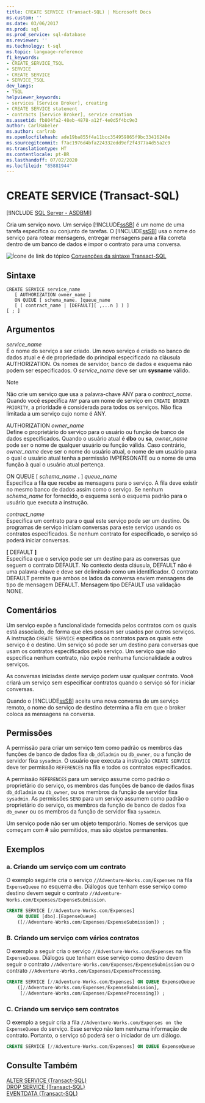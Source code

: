 ```yaml
---
title: CREATE SERVICE (Transact-SQL) | Microsoft Docs
ms.custom: ''
ms.date: 03/06/2017
ms.prod: sql
ms.prod_service: sql-database
ms.reviewer: ''
ms.technology: t-sql
ms.topic: language-reference
f1_keywords:
- CREATE_SERVICE_TSQL
- SERVICE
- CREATE SERVICE
- SERVICE_TSQL
dev_langs:
- TSQL
helpviewer_keywords:
- services [Service Broker], creating
- CREATE SERVICE statement
- contracts [Service Broker], service creation
ms.assetid: fb804fa2-48eb-4878-a12f-4e0d5f4bc9e3
author: CarlRabeler
ms.author: carlrab
ms.openlocfilehash: ade19ba855f4a11bcc354959865f9bc33416240e
ms.sourcegitcommit: f7ac1976d4bfa224332edd9ef2f4377a4d55a2c9
ms.translationtype: HT
ms.contentlocale: pt-BR
ms.lasthandoff: 07/02/2020
ms.locfileid: "85881944"
---
```

# <a name="create-service-transact-sql"></a>CREATE SERVICE (Transact-SQL)
[!INCLUDE [SQL Server - ASDBMI](../../includes/applies-to-version/sql-asdbmi.md)]

  Cria um serviço novo. Um serviço [!INCLUDE[ssSB](../../includes/sssb-md.md)] é um nome de uma tarefa específica ou conjunto de tarefas. O [!INCLUDE[ssSB](../../includes/sssb-md.md)] usa o nome do serviço para rotear mensagens, entregar mensagens para a fila correta dentro de um banco de dados e impor o contrato para uma conversa.  
  
 ![Ícone de link do tópico](../../database-engine/configure-windows/media/topic-link.gif "Ícone de link do tópico") [Convenções da sintaxe Transact-SQL](../../t-sql/language-elements/transact-sql-syntax-conventions-transact-sql.md)  
  
## <a name="syntax"></a>Sintaxe  
  
```syntaxsql
CREATE SERVICE service_name  
   [ AUTHORIZATION owner_name ]  
   ON QUEUE [ schema_name. ]queue_name  
   [ ( contract_name | [DEFAULT][ ,...n ] ) ]  
[ ; ]  
```  
  
## <a name="arguments"></a>Argumentos  
 *service_name*  
 É o nome do serviço a ser criado. Um novo serviço é criado no banco de dados atual e é de propriedade do principal especificado na cláusula AUTHORIZATION. Os nomes de servidor, banco de dados e esquema não podem ser especificados. O *service_name* deve ser um **sysname** válido.  
  
> [!NOTE]  
> Não crie um serviço que usa a palavra-chave ANY para o *contract_name*. Quando você especifica `ANY` para um nome de serviço em `CREATE BROKER PRIORITY`, a prioridade é considerada para todos os serviços. Não fica limitada a um serviço cujo nome é ANY.  
  
 AUTHORIZATION *owner_name*  
 Define o proprietário do serviço para o usuário ou função de banco de dados especificados. Quando o usuário atual é **dbo** ou **sa**, *owner_name* pode ser o nome de qualquer usuário ou função válida. Caso contrário, *owner_name* deve ser o nome do usuário atual, o nome de um usuário para o qual o usuário atual tenha a permissão IMPERSONATE ou o nome de uma função à qual o usuário atual pertença.  
  
 ON QUEUE [ _schema_name_ **.** ] *queue_name*  
 Especifica a fila que recebe as mensagens para o serviço. A fila deve existir no mesmo banco de dados assim como o serviço. Se nenhum *schema_name* for fornecido, o esquema será o esquema padrão para o usuário que executa a instrução.  
  
 *contract_name*  
 Especifica um contrato para o qual este serviço pode ser um destino. Os programas de serviço iniciam conversas para este serviço usando os contratos especificados. Se nenhum contrato for especificado, o serviço só poderá iniciar conversas.  
  
 **[** DEFAULT **]**  
 Especifica que o serviço pode ser um destino para as conversas que seguem o contrato DEFAULT. No contexto desta cláusula, DEFAULT não é uma palavra-chave e deve ser delimitado como um identificador. O contrato DEFAULT permite que ambos os lados da conversa enviem mensagens de tipo de mensagem DEFAULT. Mensagem tipo DEFAULT usa validação NONE.  
  
## <a name="remarks"></a>Comentários  
 Um serviço expõe a funcionalidade fornecida pelos contratos com os quais está associado, de forma que eles possam ser usados por outros serviços. A instrução `CREATE SERVICE` especifica os contratos para os quais este serviço é o destino. Um serviço só pode ser um destino para conversas que usam os contratos especificados pelo serviço. Um serviço que não especifica nenhum contrato, não expõe nenhuma funcionalidade a outros serviços.  
  
 As conversas iniciadas deste serviço podem usar qualquer contrato. Você criará um serviço sem especificar contratos quando o serviço só for iniciar conversas.  
  
 Quando o [!INCLUDE[ssSB](../../includes/sssb-md.md)] aceita uma nova conversa de um serviço remoto, o nome do serviço de destino determina a fila em que o broker coloca as mensagens na conversa.  
  
## <a name="permissions"></a>Permissões  
 A permissão para criar um serviço tem como padrão os membros das funções de banco de dados fixa `db_ddladmin` ou `db_owner`, ou a função de servidor fixa `sysadmin`. O usuário que executa a instrução `CREATE SERVICE` deve ter permissão `REFERENCES` na fila e todos os contratos especificados.  
  
 A permissão `REFERENCES` para um serviço assume como padrão o proprietário do serviço, os membros das funções de banco de dados fixas `db_ddladmin` ou `db_owner`, ou os membros da função de servidor fixa `sysadmin`. As permissões `SEND` para um serviço assumem como padrão o proprietário do serviço, os membros da função de banco de dados fixa `db_owner` ou os membros da função de servidor fixa `sysadmin`.  
  
 Um serviço pode não ser um objeto temporário. Nomes de serviços que começam com **#** são permitidos, mas são objetos permanentes.  
  
## <a name="examples"></a>Exemplos  
  
### <a name="a-creating-a-service-with-one-contract"></a>a. Criando um serviço com um contrato  
 O exemplo seguinte cria o serviço `//Adventure-Works.com/Expenses` na fila `ExpenseQueue` no esquema `dbo`. Diálogos que tenham esse serviço como destino devem seguir o contrato `//Adventure-Works.com/Expenses/ExpenseSubmission`.  
  
```sql  
CREATE SERVICE [//Adventure-Works.com/Expenses]  
    ON QUEUE [dbo].[ExpenseQueue]  
    ([//Adventure-Works.com/Expenses/ExpenseSubmission]) ;  
```  
  
### <a name="b-creating-a-service-with-multiple-contracts"></a>B. Criando um serviço com vários contratos  
 O exemplo a seguir cria o serviço `//Adventure-Works.com/Expenses` na fila `ExpenseQueue`. Diálogos que tenham esse serviço como destino devem seguir o contrato `//Adventure-Works.com/Expenses/ExpenseSubmission` ou o contrato `//Adventure-Works.com/Expenses/ExpenseProcessing`.  
  
```sql  
CREATE SERVICE [//Adventure-Works.com/Expenses] ON QUEUE ExpenseQueue  
    ([//Adventure-Works.com/Expenses/ExpenseSubmission],  
     [//Adventure-Works.com/Expenses/ExpenseProcessing]) ;  
```  
  
### <a name="c-creating-a-service-with-no-contracts"></a>C. Criando um serviço sem contratos  
 O exemplo a seguir cria a fila `//Adventure-Works.com/Expenses on the ExpenseQueue` do serviço. Esse serviço não tem nenhuma informação de contrato. Portanto, o serviço só poderá ser o iniciador de um diálogo.  
  
```sql  
CREATE SERVICE [//Adventure-Works.com/Expenses] ON QUEUE ExpenseQueue ;  
```  
  
## <a name="see-also"></a>Consulte Também  
 [ALTER SERVICE &#40;Transact-SQL&#41;](../../t-sql/statements/alter-service-transact-sql.md)   
 [DROP SERVICE &#40;Transact-SQL&#41;](../../t-sql/statements/drop-service-transact-sql.md)   
 [EVENTDATA &#40;Transact-SQL&#41;](../../t-sql/functions/eventdata-transact-sql.md)  
  
  
